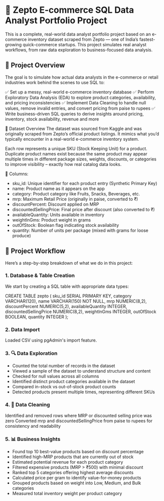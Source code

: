 # 🛒 Zepto E-commerce SQL Data Analyst Portfolio Project 
This is a complete, real-world data analyst portfolio project based on an e-commerce inventory dataset scraped from Zepto — one of India’s fastest-growing quick-commerce startups. This project simulates real analyst workflows, from raw data exploration to business-focused data analysis.

## 📌 Project Overview
The goal is to simulate how actual data analysts in the e-commerce or retail industries work behind the scenes to use SQL to:

✅ Set up a messy, real-world e-commerce inventory database
✅ Perform Exploratory Data Analysis (EDA) to explore product categories, availability, and pricing inconsistencies
✅ Implement Data Cleaning to handle null values, remove invalid entries, and convert pricing from paise to rupees
✅ Write business-driven SQL queries to derive insights around pricing, inventory, stock availability, revenue and more

📁 Dataset Overview
The dataset was sourced from Kaggle and was originally scraped from Zepto’s official product listings. It mimics what you’d typically encounter in a real-world e-commerce inventory system.

Each row represents a unique SKU (Stock Keeping Unit) for a product. Duplicate product names exist because the same product may appear multiple times in different package sizes, weights, discounts, or categories to improve visibility – exactly how real catalog data looks.

🧾 Columns:
- sku_id: Unique identifier for each product entry (Synthetic Primary Key)
- name: Product name as it appears on the app
- category: Product category like Fruits, Snacks, Beverages, etc.
- mrp: Maximum Retail Price (originally in paise, converted to ₹)
- discountPercent: Discount applied on MRP
- discountedSellingPrice: Final price after discount (also converted to ₹)
- availableQuantity: Units available in inventory
- weightInGms: Product weight in grams
- outOfStock: Boolean flag indicating stock availability
- quantity: Number of units per package (mixed with grams for loose produce)

## 🔧 Project Workflow
Here’s a step-by-step breakdown of what we do in this project:

### 1. Database & Table Creation
We start by creating a SQL table with appropriate data types:

CREATE TABLE zepto (
  sku_id SERIAL PRIMARY KEY,
  category VARCHAR(120),
  name VARCHAR(150) NOT NULL,
  mrp NUMERIC(8,2),
  discountPercent NUMERIC(5,2),
  availableQuantity INTEGER,
  discountedSellingPrice NUMERIC(8,2),
  weightInGms INTEGER,
  outOfStock BOOLEAN,
  quantity INTEGER
);

### 2. Data Import
Loaded CSV using pgAdmin's import feature.

### 3. 🔍 Data Exploration
- Counted the total number of records in the dataset
- Viewed a sample of the dataset to understand structure and content
- Checked for null values across all columns
- Identified distinct product categories available in the dataset
- Compared in-stock vs out-of-stock product counts
- Detected products present multiple times, representing different SKUs

### 4. 🧹 Data Cleaning
Identified and removed rows where MRP or discounted selling price was zero
Converted mrp and discountedSellingPrice from paise to rupees for consistency and readability

### 5. 📊 Business Insights
- Found top 10 best-value products based on discount percentage
- Identified high-MRP products that are currently out of stock
- Estimated potential revenue for each product category
- Filtered expensive products (MRP > ₹500) with minimal discount
- Ranked top 5 categories offering highest average discounts
- Calculated price per gram to identify value-for-money products
- Grouped products based on weight into Low, Medium, and Bulk categories
- Measured total inventory weight per product category


